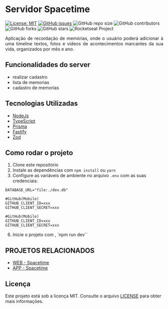 # Servidor Spacetime

[![License: MIT](https://img.shields.io/badge/License-MIT-yellow.svg)](https://opensource.org/licenses/MIT)
[![GitHub issues](https://img.shields.io/github/issues/Alessandro021/app-de-financas)](https://github.com/Alessandro021/app-de-financas/issues)
![GitHub repo size](https://img.shields.io/github/repo-size/alessandro021/app-de-financas)
![GitHub contributors](https://img.shields.io/github/contributors/alessandro021/app-de-financas)
![GitHub forks](https://img.shields.io/github/forks/Alessandro021/app-de-financas?style=social)
![GitHub stars](https://img.shields.io/github/stars/alessandro021/app-de-financas?style=social)
 <img src="https://img.shields.io/static/v1?label=Rocketseat&message=Education&color=8257e5&labelColor=202024" alt="Rocketseat Project" />

<p align="justify">
Aplicação de recordação de memórias, onde o usuário poderá adicionar à uma timeline textos, fotos e vídeos de acontecimentos marcantes da sua vida, organizados por mês e ano.
</p>

## Funcionalidades do server

- realizar cadastro
- lista de memorias
- cadastro de memorias

## Tecnologias Utilizadas
- [NodeJs]()
- [TypeScript]()
- [Prisma]()
- [Fastify]()
- [Zod]()

## Como rodar o projeto

1. Clone este repositório
2. Instale as dependências com `npm install` ou `yarn`
5. Configure as variáveis de ambiente no arquivo `.env` com as suas credenciais:
```.env
DATABASE_URL="file:./dev.db"

#GitHub(Mobile)
GITHUB_CLIENT_ID=xxx
GITHUB_CLIENT_SECRET=xxx

#GitHub(Mobile)
GITHUB_CLIENT_ID=xxx
GITHUB_CLIENT_SECRET=xxx
```
6. Inicie o projeto com , `npm run dev``
<!--
## Screenshots

<p align="left">
  <img src="" alt="" width="300">
</p>
-->

## PROJETOS RELACIONADOS
- [WEB - Spacetime]()
- [APP - Spacetime]()

## Licença
Este projeto está sob a licença MIT. Consulte o arquivo [LICENSE](LICENSE) para obter mais informações.

